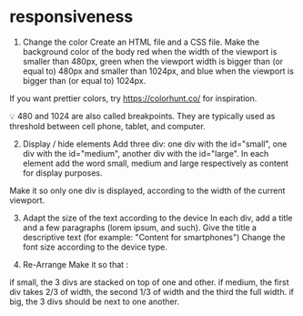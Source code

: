 # responsiveness

1. Change the color
Create an HTML file and a CSS file. Make the background color of the body red when the width of the viewport is smaller than 480px, green when the viewport width is bigger than (or equal to) 480px and smaller than 1024px, and blue when the viewport is bigger than (or equal to) 1024px.

If you want prettier colors, try https://colorhunt.co/ for inspiration.

💡 480 and 1024 are also called breakpoints. They are typically used as threshold between cell phone, tablet, and computer.

2. Display / hide elements
Add three div: one div with the id="small", one div with the id="medium", another div with the id="large". In each element add the word small, medium and large respectively as content for display purposes.

Make it so only one div is displayed, according to the width of the current viewport.

3. Adapt the size of the text according to the device
In each div, add a title and a few paragraphs (lorem ipsum, and such). Give the title a descriptive text (for example: "Content for smartphones") Change the font size according to the device type.

4. Re-Arrange
Make it so that :

if small, the 3 divs are stacked on top of one and other.
if medium, the first div takes 2/3 of width, the second 1/3 of width and the third the full width.
if big, the 3 divs should be next to one another.
